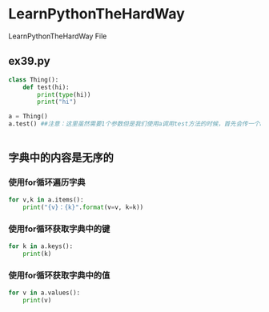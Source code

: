 # LearnPythonTheHardWay
LearnPythonTheHardWay File


## ex39.py
```Python
class Thing():
    def test(hi):
        print(type(hi))
        print("hi")

a = Thing()
a.test() ##注意：这里虽然需要1个参数但是我们使用a调用test方法的时候，首先会传一个a过去，因此我们调用的时候不需要加参数否则会报错



```


## 字典中的内容是无序的

### 使用for循环遍历字典
```Python
for v,k in a.items():
    print("{v}：{k}".format(v=v, k=k))
```

### 使用for循环获取字典中的键
```Python
for k in a.keys():
    print(k)
```

### 使用for循环获取字典中的值
```Python
for v in a.values():
    print(v)
```